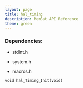 ```yaml
---
layout: page
title: hal_timing
description: MemSat API Reference
theme: green
---
```



### Dependencies:

* stdint.h
  * system.h
  * macros.h
  `void hal_Timing_Init(void)`

